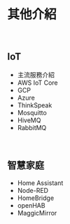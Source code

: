 # 其他介紹

<br>

## IoT

- 主流服務介紹
- AWS IoT Core
- GCP
- Azure
- ThinkSpeak
- Mosquitto
- HiveMQ
- RabbitMQ

<br>

## 智慧家庭

- Home Assistant
- Node-RED
- HomeBridge
- openHAB
- MaggicMirror

<br>